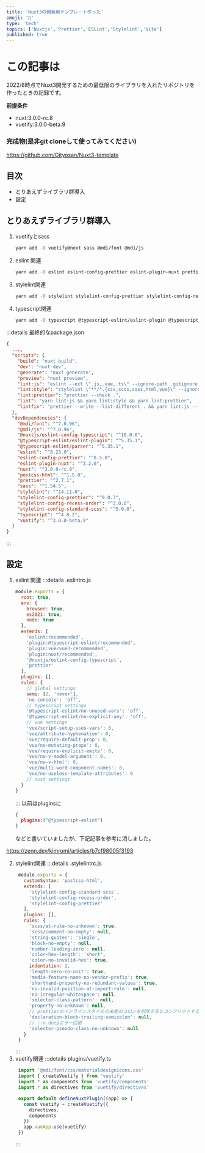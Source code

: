 ```yaml
---
title: 'Nuxt3の開発用テンプレート作った'
emoji: '🩻'
type: 'tech'
topics: ['Nuxtjs','Prettier','ESLint','Stylelint','Vite']
published: true
---
```


# この記事は
2022/8時点でNuxt3開発するための最低限のライブラリを入れたリポジトリを作ったときの記録です。

**前提条件**
- nuxt:3.0.0-rc.8
- vuetify:3.0.0-beta.9
### 完成物(是非git cloneして使ってみてください)
https://github.com/Gityosan/Nuxt3-template

## 目次
- とりあえずライブラリ群導入
- 設定
## とりあえずライブラリ群導入
1. vuetifyとsass
   ```bash
   yarn add -D vuetify@next sass @mdi/font @mdi/js
   ```
2. eslint 関連
   ```bash
   yarn add -D eslint eslint-config-prettier eslint-plugin-nuxt prettier
   ```
3. stylelint関連
   ```bash
   yarn add -D stylelint stylelint-config-prettier stylelint-config-recess-order　stylelint-config-standard-scss postcss-html
   ```
4. typescript関連
   ```bash
   yarn add -D typescript @typescript-eslint/eslint-plugin @typescript-eslint/parser @nuxtjs/eslint-config-typescript
   ```

:::details 最終的なpackage.json
```json
{
  ...,
  "scripts": {
    "build": "nuxt build",
    "dev": "nuxt dev",
    "generate": "nuxt generate",
    "preview": "nuxt preview",
    "lint:js": "eslint --ext \".js,.vue,.ts\" --ignore-path .gitignore .",
    "lint:style": "stylelint \"**/*.{css,scss,sass,html,vue}\" --ignore-path .gitignore",
    "lint:prettier": "prettier --check .",
    "lint": "yarn lint:js && yarn lint:style && yarn lint:prettier",
    "lintfix": "prettier --write --list-different . && yarn lint:js --fix && yarn lint:style --fix"
  },
  "devDependencies": {
    "@mdi/font": "^7.0.96",
    "@mdi/js": "^7.0.96",
    "@nuxtjs/eslint-config-typescript": "^10.0.0",
    "@typescript-eslint/eslint-plugin": "^5.35.1",
    "@typescript-eslint/parser": "^5.35.1",
    "eslint": "^8.23.0",
    "eslint-config-prettier": "^8.5.0",
    "eslint-plugin-nuxt": "^3.2.0",
    "nuxt": "^3.0.0-rc.8",
    "postcss-html": "^1.5.0",
    "prettier": "^2.7.1",
    "sass": "^1.54.5",
    "stylelint": "^14.11.0",
    "stylelint-config-prettier": "^9.0.3",
    "stylelint-config-recess-order": "^3.0.0",
    "stylelint-config-standard-scss": "^5.0.0",
    "typescript": "^4.8.2",
    "vuetify": "^3.0.0-beta.9"
  }
}
```
:::

## 設定

1. eslint 関連
   :::details .eslintrc.js
    ```javascript
    module.exports = {
      root: true,
      env: {
        browser: true,
        es2021: true,
        node: true
      },
      extends: [
        'eslint:recommended',
        'plugin:@typescript-eslint/recommended',
        'plugin:vue/vue3-recommended',
        'plugin:nuxt/recommended',
        '@nuxtjs/eslint-config-typescript',
        'prettier'
      ],
      plugins: [],
      rules: {
        // global settings
        semi: [2, 'never'],
        'no-console': 'off',
        // typescript settings
        '@typescript-eslint/no-unused-vars': 'off',
        '@typescript-eslint/no-explicit-any': 'off',
        // vue settings
        'vue/script-setup-uses-vars': 0,
        'vue/attribute-hyphenation': 0,
        'vue/require-default-prop': 0,
        'vue/no-mutating-props': 0,
        'vue/require-explicit-emits': 0,
        'vue/no-v-model-argument': 0,
        'vue/no-v-html': 0,
        'vue/multi-word-component-names': 0,
        'vue/no-useless-template-attributes': 0
        // nuxt settings
      }
    }
    ```
    :::
    以前はpluginsに
    ```json
    {
      plugins:["@typescript-eslint"]
    }
    ```
    などと書いていましたが、下記記事を参考に消しました。
    
  https://zenn.dev/kimromi/articles/b7cf98005f3193

2. stylelint関連
   :::details .stylelintrc.js
   ```javascript
    module.exports = {
      customSyntax: 'postcss-html',
      extends: [
        'stylelint-config-standard-scss',
        'stylelint-config-recess-order',
        'stylelint-config-prettier'
      ],
      plugins: [],
      rules: {
        'scss/at-rule-no-unknown': true,
        'scss/comment-no-empty': null,
        'string-quotes': 'single',
        'block-no-empty': null,
        'number-leading-zero': null,
        'color-hex-length': 'short',
        'color-no-invalid-hex': true,
        indentation: 2,
        'length-zero-no-unit': true,
        'media-feature-name-no-vendor-prefix': true,
        'shorthand-property-no-redundant-values': true,
        'no-invalid-position-at-import-rule': null,
        'no-irregular-whitespace': null,
        'selector-class-pattern': null,
        'property-no-unknown': null,
        // prettierのインラインスタイルの末尾のコロンを削除するとコンフリクトするため、回避設定
        'declaration-block-trailing-semicolon': null,
        // ::v-deepエラー回避
        'selector-pseudo-class-no-unknown': null
      }
    }
   ```
   :::
3. vuetify関連
   :::details plugins/vuetify.ts
   ```javascript
    import '@mdi/font/css/materialdesignicons.css'
    import { createVuetify } from 'vuetify'
    import * as components from 'vuetify/components'
    import * as directives from 'vuetify/directives'

    export default defineNuxtPlugin((app) => {
      const vuetify = createVuetify({
        directives,
        components
      })
      app.vueApp.use(vuetify)
    })
   ```
   :::